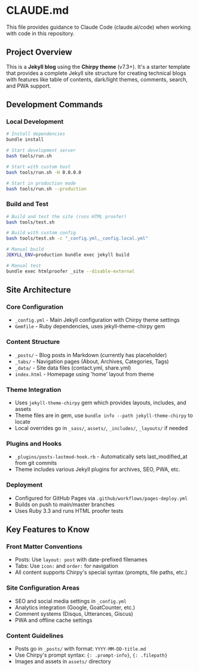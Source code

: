 # CLAUDE.md

This file provides guidance to Claude Code (claude.ai/code) when working with code in this repository.

## Project Overview

This is a **Jekyll blog** using the **Chirpy theme** (v7.3+). It's a starter template that provides a complete Jekyll site structure for creating technical blogs with features like table of contents, dark/light themes, comments, search, and PWA support.

## Development Commands

### Local Development
```bash
# Install dependencies
bundle install

# Start development server
bash tools/run.sh

# Start with custom host
bash tools/run.sh -H 0.0.0.0

# Start in production mode
bash tools/run.sh --production
```

### Build and Test
```bash
# Build and test the site (runs HTML proofer)
bash tools/test.sh

# Build with custom config
bash tools/test.sh -c "_config.yml,_config.local.yml"

# Manual build
JEKYLL_ENV=production bundle exec jekyll build

# Manual test
bundle exec htmlproofer _site --disable-external
```

## Site Architecture

### Core Configuration
- `_config.yml` - Main Jekyll configuration with Chirpy theme settings
- `Gemfile` - Ruby dependencies, uses jekyll-theme-chirpy gem

### Content Structure
- `_posts/` - Blog posts in Markdown (currently has placeholder)
- `_tabs/` - Navigation pages (About, Archives, Categories, Tags)
- `_data/` - Site data files (contact.yml, share.yml)
- `index.html` - Homepage using 'home' layout from theme

### Theme Integration
- Uses `jekyll-theme-chirpy` gem which provides layouts, includes, and assets
- Theme files are in gem, use `bundle info --path jekyll-theme-chirpy` to locate
- Local overrides go in `_sass/`, `assets/`, `_includes/`, `_layouts/` if needed

### Plugins and Hooks
- `_plugins/posts-lastmod-hook.rb` - Automatically sets last_modified_at from git commits
- Theme includes various Jekyll plugins for archives, SEO, PWA, etc.

### Deployment
- Configured for GitHub Pages via `.github/workflows/pages-deploy.yml`
- Builds on push to main/master branches
- Uses Ruby 3.3 and runs HTML proofer tests

## Key Features to Know

### Front Matter Conventions
- Posts: Use `layout: post` with date-prefixed filenames
- Tabs: Use `icon:` and `order:` for navigation
- All content supports Chirpy's special syntax (prompts, file paths, etc.)

### Site Configuration Areas
- SEO and social media settings in `_config.yml`
- Analytics integration (Google, GoatCounter, etc.)
- Comment systems (Disqus, Utterances, Giscus)
- PWA and offline cache settings

### Content Guidelines
- Posts go in `_posts/` with format: `YYYY-MM-DD-title.md`
- Use Chirpy's prompt syntax: `{: .prompt-info}`, `{: .filepath}`
- Images and assets in `assets/` directory